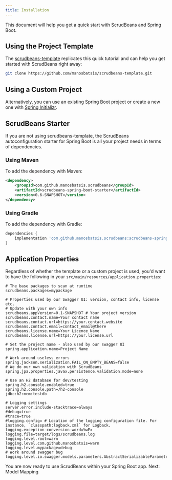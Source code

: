 ```yaml
---
title: Installation
---
```


This document will help you get a quick start with ScrudBeans and Spring Boot. 

## Using the Project Template 

The [scrudbeans-template](https://github.com/manosbatsis/scrudbeans-template) replicates 
this quick tutorial and can help you get started with ScrudBeans right away:

```bash
git clone https://github.com/manosbatsis/scrudbeans-template.git
``` 

## Using a Custom Project 

Alternatively, you can use an existing Spring Boot project or create a new one with 
[Spring Initializr](https://start.spring.io/). 

## ScrudBeans Starter

If you are not using scrudbeans-template, the ScrudBeans autoconfiguration starter for 
Spring Boot is all your project needs in terms of dependencies. 

### Using Maven

To add the dependency with Maven:

```xml
<dependency>
	<groupId>com.github.manosbatsis.scrudbeans</groupId>
	<artifactId>scrudbeans-spring-boot-starter</artifactId>
	<version>0.6-SNAPSHOT</version>
</dependency>
```

### Using Gradle

To add the dependency with Gradle:

```groovy
dependencies {
	implementation 'com.github.manosbatsis.scrudbeans:scrudbeans-spring-boot-starter:0.5'
}
```

## Application Properties

Regardless of whether the template or a custom project is used, you'd want to have the following 
in your `src/main/resources/application.properties`:

```properties
# The base packages to scan at runtime
scrudbeans.packages=mypackage

# Properties used by our Swagger UI: version, contact info, license etc.
# Update with your own info
scrudbeans.appVersion=0.1-SNAPSHOT # Your project version
scrudbeans.contact.name=Your contact name
scrudbeans.contact.url=https://your.contact.website
scrudbeans.contact.email=contact_email@there
scrudbeans.license.name=Your Licence Name
scrudbeans.license.url=https://your.license.url

# Set the project name - also used by our swagger UI
spring.application.name=Project Name

# Work around useless errors
spring.jackson.serialization.FAIL_ON_EMPTY_BEANS=false
# We do our own validation with ScrudBeans
spring.jpa.properties.javax.persistence.validation.mode=none

# Use an H2 database for dev/testing
spring.h2.console.enabled=true
spring.h2.console.path=/h2-console
jdbc:h2:mem:testdb

# Logging settings
server.error.include-stacktrace=always
#debug=true
#trace=true
#logging.config= # Location of the logging configuration file. For instance, `classpath:logback.xml` for Logback.
logging.exception-conversion-word=%wEx
logging.file=target/logs/scrudbeans.log
logging.level.root=warn
logging.level.com.github.manosbatsis=warn
logging.level.mypackage=debug
# Work around swagger bug
logging.level.io.swagger.models.parameters.AbstractSerializableParameter=ERROR
```

You are now ready to use ScrudBeans within your Spring Boot app. Next: Model Mapping